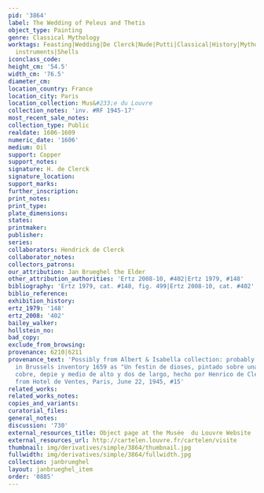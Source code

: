 ```yaml
---
pid: '3864'
label: The Wedding of Peleus and Thetis
object_type: Painting
genre: Classical Mythology
worktags: Feasting|Wedding|De Clerck|Nude|Putti|Classical|History|Mythological|Flowers|Food|Fruit|Musical
  instruments|Shells
iconclass_code:
height_cm: '54.5'
width_cm: '76.5'
diameter_cm:
location_country: France
location_city: Paris
location_collection: Mus&#233;e du Louvre
collection_notes: 'inv. #RF 1945-17'
most_recent_sale_notes:
collection_type: Public
realdate: 1606-1609
numeric_date: '1606'
medium: Oil
support: Copper
support_notes:
signature: H. de Clerck
signature_location:
support_marks:
further_inscription:
print_notes:
print_type:
plate_dimensions:
states:
printmaker:
publisher:
series:
collaborators: Hendrick de Clerck
collaborator_notes:
collectors_patrons:
our_attribution: Jan Brueghel the Elder
other_attribution_authorities: 'Ertz 2008-10, #402|Ertz 1979, #148'
bibliography: 'Ertz 1979, cat. #148, fig. 499|Ertz 2008-10, cat. #402'
biblio_reference:
exhibition_history:
ertz_1979: '148'
ertz_2008: '402'
bailey_walker:
hollstein_no:
bad_copy:
exclude_from_browsing:
provenance: 6210|6211
provenance_text: 'Possibly from Albert & Isabella collection: probably same work as
  in Brussels inventory 1659 as "Un festin de dioses, pintado sobre una lamina de
  cobre, depie y medio de alto y dos de largo, hecho por Henrico de Clercq y Breugel"|Acquired
  from Hotel de Ventes, Paris, June 22, 1945, #15'
related_works:
related_works_notes:
copies_and_variants:
curatorial_files:
general_notes:
discussion: '730'
external_resources_title: Object page at the Musée  du Louvre Website
external_resources_url: http://cartelen.louvre.fr/cartelen/visite
thumbnail: img/derivatives/simple/3864/thumbnail.jpg
fullwidth: img/derivatives/simple/3864/fullwidth.jpg
collection: janbrueghel
layout: janbrueghel_item
order: '0885'
---
```

